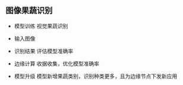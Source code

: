 
## 图像果蔬识别

- 模型训练
视觉果蔬识别

- 输入图像
- 识别结果
评估模型准确率

- 边缘计算
收据收集，优化模型准确率

- 模型升级
模型新增果蔬类别，识别种类更多，且为边缘节点下发新应用